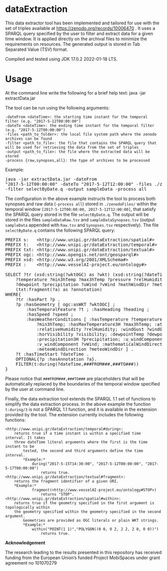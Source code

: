 # dataExtraction
This data extractor tool has been implemented and tailored for use with the set of triples available at https://zenodo.org/records/10006470 . It uses a SPARQL query specified by the user to filter and extract data for a given time window. It is applied directly on the archival files to minimize the requirements on resources. The generated output is stored in Tab Separated Value (TSV) format. 

Compiled and tested using JDK 17.0.2 2022-01-18 LTS.

# Usage
At the command line write the following for a brief help text:
java -jar extractData.jar

The tool can be run using the following arguments:

	-dateFrom <dateTime>: the starting time instant for the temporal filter (e.g. "2017-5-12T00:00:00")
	-dateTo <dateTime>: the ending time instant for the temporal filter (e.g. "2017-5-12T00:00:00")
	-files <path_to_folder>: the local file system path where the zenodo archives can be found
	-filter <path_to_file>: the file that contains the SPARQL query that will be used for retrieving the data from the set of triples
	-output <path_to_file>: the file where the extracted data will be stored
	-process {raw,synopses,all}: the type of archives to be processed
Example:
	<pre>java -jar extractData.jar -dateFrom "2017-5-12T00:00:00" -dateTo "2017-5-12T12:00:00" -files ./zenodoFiles/ -filter selectByDate.q -output sampleData -process all</pre>
 
The configuration in the above example instructs the tool to process both synopses and raw data (`-process all`) stored in `./zenodoFiles/` within the temporal window `[2017-5-12T00:00:00, 2017-5-12T12:00:00]`, that satisfy the SPARQL query stored in the file `selectByDate.q`. The output will be stored in the files `sampleDataRaw.tsv` and `sampleDataSynopses.tsv` (output `sampleData` appended with `Raw.tsv` and `Synopses.tsv` respectively). The file `selectByDate.q` contains the following SPARQL query:

<pre>
PREFIX s:   &lt;http://www.unipi.gr/dataExtraction/spatial#&gt;
PREFIX t:   &lt;http://www.unipi.gr/dataExtraction/temporal#&gt;
PREFIX txt: &lt;http://www.unipi.gr/dataExtraction/textual#&gt;
PREFIX ogc: &lt;http://www.opengis.net/ont/geosparql#&gt;
PREFIX xsd: &lt;http://www.w3.org/2001/XMLSchema#&gt;
PREFIX :    &lt;http://www.vesselAI-project.eu/ontology#&gt;

SELECT ?tr (xsd:string(?wktOGC) as ?wkt) (xsd:string(?dateTime) as ?dtime) ?heading ?speed 
	?temperature ?min3hTemp ?max3hTemp ?pressure ?relHumidity ?windGust ?visibility 
	?dewpoint ?precipitation ?uWind ?vWind ?mathWindDir ?meteoWindDir 
	(txt:fragment(?a) as ?annotation)
WHERE{
	?tr :hasPart ?p .
	?p :hasGeometry [ ogc:asWKT ?wktOGC] ; 
		:hasTemporalFeature ?t ; :hasHeading ?heading ; 
		:hasSpeed ?speed ; 
		:hasWeatherConditions [ :hasTemperature ?temperature; :hasMinTemperature3H 
			?min3hTemp; :hasMaxTemperature3H ?max3hTemp; :atmPressureMSL ?pressure; 
			:relativeHumidity ?relHumidity; :windGust ?windGust; 
			:horVisibility ?visibility; :dewpointTemp ?dewpoint; 
			:precipitation3H ?precipitation; :u_windComponent ?uWind; 
			:v_windComponent ?vWind; :mathematicalWindDirection ?mathWindDir; 
			:meteoWindDirection ?meteoWindDir ] .
	?t :hasTimeStart ?dateTime .
	OPTIONAL{?p :hasAnnotation ?a}.
	FILTER(t:during(?dateTime,###FROM###,###TO###))
}
</pre>

Please notice that `###FROM###,###TO###` are placeholders that will be automatically replaced by the boundaries of the temporal window specified by the user at command line. 

Finally, the data extraction tool extends the SPARQL 1.1 set of functions to simplify the data extraction process. In the above example the function `t:during/3` is not a SPARQL 1.1 function, and it is available in the extension provided by the tool. The extension currently includes the following functions:

	<http://www.unipi.gr/dataExtraction/temporal#during>: 
 		returns true if a time instant is within a specified time interval. It takes 
   		three dateTime literal arguments where the first is the time instant to be 
     		tested, the second and third arguments define the time interval. 
     		*Example:* 
       			during("2017-5-15T14:30:00", "2017-5-12T00:00:00", "2017-5-17T00:00:00") 
       				returns true.
 	<http://www.unipi.gr/dataExtraction/textual#fragment>: 
  		returns the fragment identifier of a given URI. 
  		*Example:* 
    			fragment(<http://www.vesselAI-project.eu/ontology#STOP>) 
    				returns "STOP".
	<http://www.unipi.gr/dataExtraction/spatial#within>: 
 		returns true if the geometry specified in the first argument is topologically within
   		the geometry specified within the geometry specified in the second argument. 
     		Geometries are provided as OGC literals or plain WKT strings. 
     		*Example:* 
       			within("POINT(1 1)","POLYGON((0 0, 0 2, 2 2, 2 0, 0 0))") 
       				returns true.


**Acknowledgement**

The research leading to the results presented in this repository has received funding from the European Union’s funded Project MobiSpaces under grant agreement no 101070279
